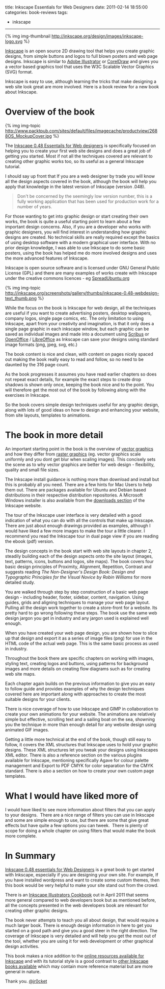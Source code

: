 title: Inkscape Essentials for Web Designers
date: 2011-02-14 18:55:00
categories: book-reviews 
tags: 
- inkscape
---

{% img img-thumbnail http://inkscape.org/design/images/inkscape-logo.svg %}

[Inkscape](http://inkscape.org/) is an open source 2D drawing tool that helps you create graphic designs, from simple buttons and logos to full blown posters and web page designs. Inkscape is similar to [Adobe Illustrator](http://www.adobe.com/products/illustrator/) or [CorelDraw](http://www.corel.com/servlet/Satellite/gb/en/Product/1191272117978) and gives you a vector based graphics tool that uses the W3C Scalable Vector Graphics (SVG) format.

Inkscape is easy to use, although learning the tricks that make designing a web site look great are more involved.  Here is a book review for a new book about Inkscape.

<!-- more -->

# Overview of the book

{% img img-topic http://www.packtpub.com/sites/default/files/imagecache/productview/2688OS_MockupCover.jpg %}

The [Inkscape 0.48 Essentails for Web designers](http://www.packtpub.com/inkscape-0-48-essentials-for-web-designers/book) is specifically focused on helping you to create your first web site designs and does a great job of getting you started.  Most if not all the techniques covered are relevant to creating other graphic works too, so its useful as a general Inkscape tutorial. 

I should say up front that If you are a web designer by trade you will know all the design aspects covered in the book, although the book will help you apply that knowledge in the latest version of Inkscape (version .048).

> Don't be concerned by the seemingly low version number, this is a fully working application that has been used for production work for a number of years.

For those wanting to get into graphic design or start creating their own works, the book is quite a useful starting point to learn about a few important design concerns.  Also, if you are a developer who works with graphic designers, you will find interest in understanding how graphic designs are created.  No technical skills are really required except the basics of using desktop software with a modern graphical user interface.  With no prior design knowledge, I was able to use Inkscape to do some basic posters, using the book has helped me do more involved designs and uses the more advanced features of Inkscape.

Inkscape is open source software and is licensed under GNU General Public License (GPL) and there are many examples of works create with Inkscape under the creative commons licences - eg [SpreadUbuntu.org](http://spreadubuntu.org/)

{% img img-topic http://inkscape.org/screenshots/gallery/thumbs/inkscape-0.48-webdesign-text_thumb.png %}

While the focus on the book is Inkscape for web design, all the techniques are useful if you want to create advertising posters, desktop wallpapers, company logos, single page comics, etc.  The only limitation to using Inkscape, apart from your creativity and imagination, is that it only does a single page graphic in each inkscape window, but each graphic can be saved as individual images and made into a document using [Scribus](http://www.scribus.net/) or [OpenOffice](http://www.openoffice.org/) / [LibreOffice](http://www.libreoffice.org/) as Inkscape can save your designs using standard image formats (png, jpeg, svg, etc.)

The book content is nice and clean, with content on pages nicely spaced out making the book really easy to read and follow, so no need to be daunted by the 316 page count.

As the book progresses it assumes you have read earlier chapters so does not repeat exact details, for example the exact steps to create drop shadows is shown only once, keeping the book nice and to the point.  You will therefore get the most out of the book by following along with the exercises in Inkscape.

So the book covers simple design techniques useful for any graphic design, along with lots of good ideas on how to design and enhancing your website, from site layouts, templates to animations.

# The book in more detail

An important starting point in the book is the overview of [vector graphics](http://en.wikipedia.org/wiki/Vector_graphics) and how they differ from [raster graphics](http://en.wikipedia.org/wiki/Raster_graphics) (eg. vector graphics scale uniformly and you dont get blur when scaling images).  This concisely sets the scene as to why vector graphics are better for web design - flexibility, quality and small file sizes.

The Inkscape install guidance is nothing more than download and install but this is probably all you need.  There are a few hints for Mac Users to help them out.  There are packages available for Ubuntu and Debian based distributions in their respective distribution repositories.  A Microsoft Windows installer is also available from the [downloads section](http://inkscape.org/download/) of the Inkscape website.

The tour of the Inkscape user interface is very detailed with a good indication of what you can do with all the controls that make up Inkscape.  There are just about enough drawings provided as examples, although I would have liked a few more images to make the tour a little clearer.  I recommend you read the Inkscape tour in dual page view if you are reading the ebook (pdf) version.

The design concepts in the book start with web site layouts in chapter 2, steadily building each of the design aspects onto the site layout (images, text, patterns, icons, buttons and logos, site maps).  The book covers four basic design principles of Proximity, Alignment, Repetition, Contrast and suggests reading <cite>The Non-Designer's Design Book: Design and Typographic Principles for the Visual Novice by Robin Williams</cite> for more detailed study.

You are walked through step by step construction of a basic web page design - including header, footer, sidebar, content, navigation.  Using guides, grids and aligning techniques to manage your web page layout.  Pulling all the design work together to create a store-front for a website.  Its pretty hard to go wrong following these steps.  The book use the same web design jargon you get in industry and any jargon used is explained well enough.

When you have created your web page design, you are shown how to slice up that design and export it as a series of image files (png) for use in the HTML code of the actual web page.  This is the same basic process as used in industry.  

Throughout the book there are specific chapters on working with images, styling text, creating logos and buttons, using patterns for background images and more details on creating flow diagrams such as for creating web site maps.  

Each chapter again builds on the previous information to give you an easy to follow guide and provides examples of why the design techniques covered here are important along with approaches to create the most suitable designs for your clients.

There is nice coverage of how to use Inkscape and GIMP in collaboration to create your own animations for your website.  The animations are relatively simple but effective, scrolling text and a sailing boat on the sea, showning you the technique in more than enough detail for any website design using animated GIF images.

Getting a little more technical at the end of the book, though still easy to follow, it covers the XML structures that Inkscape uses to hold your graphic designs.  These XML structures let you tweak your designs using Inkscapes XML editor.  There is also a reference section on the various plugins available for Inkscape, mentioning specifically Agave for colour palette management and Export to PDF CMYK for color separation for the CMYK standard.  There is also a section on how to create your own custom page templates.

# What I would have liked more of

I would have liked to see more information about filters that you can apply to your designs.&nbsp; There are a nice range of filters you can use in Inkscape and some are simple enough to use, but there are some that give great effects but have quite a few options you can tweek.&nbsp; There is plenty of scope for doing a whole chapter on using filters that would make the book more complete.

# In Summary

[Inkscape 0.48 essentials for Web Designers](http://www.packtpub.com/inkscape-0-48-essentials-for-web-designers/book) is a great book to get started with Inkscape, especially if you are designing your own site.  For example, If you have installed wordpress and want to create some custom themes, then this book would be very helpful to make your site stand out from the crowd.

There is an [Inkscape Illustrators Cookbook](http://www.packtpub.com/inkscape-048-illustrators-cookbook/book) out in April 2011 that seems more general compared to web developers book but as mentioned before, all the concepts presented in the web developers book are relevant for creating other graphic designs.

The book never attempts to teach you all about design, that would require a much larger book.  There is enough design information in here to get you started on a good path and give you a good steer in the right direction.  The coverage of Inkscape is very detailed and will help you get the most out of the tool, whether you are using it for web development or other graphical design activities.

This book makes a nice addition to the [online resources available for Inkscape](http://inkscape.org/doc/) and with its tutorial style is a good contrast to [other Inkscape books available](http://inkscape.org/books/) which may contain more reference material but are more general in nature.

Thank you.
[@jr0cket](https://twitter.com/jr0cket)
